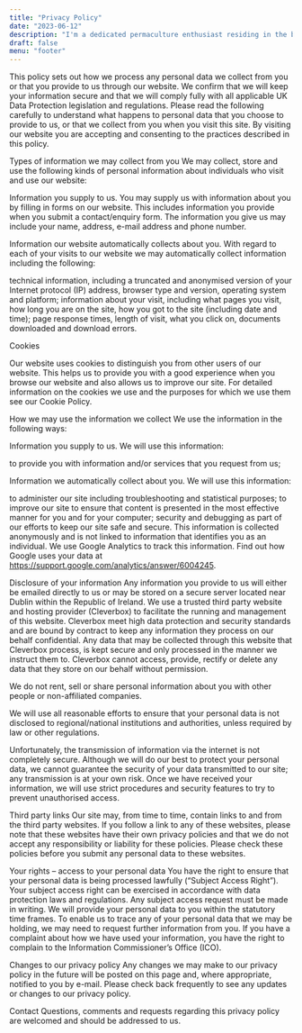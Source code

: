```yaml
---
title: "Privacy Policy"
date: "2023-06-12"
description: "I'm a dedicated permaculture enthusiast residing in the beautiful South-West of England. Armed with a permaculture design certificate, I am deeply passionate about sustainable living, natural building techniques, and creating vibrant food forests."
draft: false
menu: "footer"
---
```


This policy sets out how we process any personal data we collect from you or that you provide to us through our website. We confirm that we will keep your information secure and that we will comply fully with all applicable UK Data Protection legislation and regulations. Please read the following carefully to understand what happens to personal data that you choose to provide to us, or that we collect from you when you visit this site. By visiting our website you are accepting and consenting to the practices described in this policy.

Types of information we may collect from you
We may collect, store and use the following kinds of personal information about individuals who visit and use our website:

Information you supply to us. You may supply us with information about you by filling in forms on our website. This includes information you provide when you submit a contact/enquiry form. The information you give us may include your name, address, e-mail address and phone number.

Information our website automatically collects about you. With regard to each of your visits to our website we may automatically collect information including the following:

technical information, including a truncated and anonymised version of your Internet protocol (IP) address, browser type and version, operating system and platform;
information about your visit, including what pages you visit, how long you are on the site, how you got to the site (including date and time); page response times, length of visit, what you click on, documents downloaded and download errors.

Cookies

Our website uses cookies to distinguish you from other users of our website. This helps us to provide you with a good experience when you browse our website and also allows us to improve our site. For detailed information on the cookies we use and the purposes for which we use them see our Cookie Policy.

How we may use the information we collect
We use the information in the following ways:

Information you supply to us. We will use this information:

to provide you with information and/or services that you request from us;

Information we automatically collect about you. We will use this information:

to administer our site including troubleshooting and statistical purposes;
to improve our site to ensure that content is presented in the most effective manner for you and for your computer;
security and debugging as part of our efforts to keep our site safe and secure.
This information is collected anonymously and is not linked to information that identifies you as an individual. We use Google Analytics to track this information. Find out how Google uses your data at https://support.google.com/analytics/answer/6004245.

Disclosure of your information
Any information you provide to us will either be emailed directly to us or may be stored on a secure server located near Dublin within the Republic of Ireland. We use a trusted third party website and hosting provider (Cleverbox) to facilitate the running and management of this website. Cleverbox meet high data protection and security standards and are bound by contract to keep any information they process on our behalf confidential. Any data that may be collected through this website that Cleverbox process, is kept secure and only processed in the manner we instruct them to. Cleverbox cannot access, provide, rectify or delete any data that they store on our behalf without permission.

We do not rent, sell or share personal information about you with other people or non-affiliated companies.

We will use all reasonable efforts to ensure that your personal data is not disclosed to regional/national institutions and authorities, unless required by law or other regulations.

Unfortunately, the transmission of information via the internet is not completely secure. Although we will do our best to protect your personal data, we cannot guarantee the security of your data transmitted to our site; any transmission is at your own risk. Once we have received your information, we will use strict procedures and security features to try to prevent unauthorised access.

Third party links
Our site may, from time to time, contain links to and from the third party websites. If you follow a link to any of these websites, please note that these websites have their own privacy policies and that we do not accept any responsibility or liability for these policies. Please check these policies before you submit any personal data to these websites.

Your rights – access to your personal data
You have the right to ensure that your personal data is being processed lawfully (“Subject Access Right”). Your subject access right can be exercised in accordance with data protection laws and regulations. Any subject access request must be made in writing. We will provide your personal data to you within the statutory time frames. To enable us to trace any of your personal data that we may be holding, we may need to request further information from you. If you have a complaint about how we have used your information, you have the right to complain to the Information Commissioner’s Office (ICO).

Changes to our privacy policy
Any changes we may make to our privacy policy in the future will be posted on this page and, where appropriate, notified to you by e-mail. Please check back frequently to see any updates or changes to our privacy policy.

Contact
Questions, comments and requests regarding this privacy policy are welcomed and should be addressed to us.